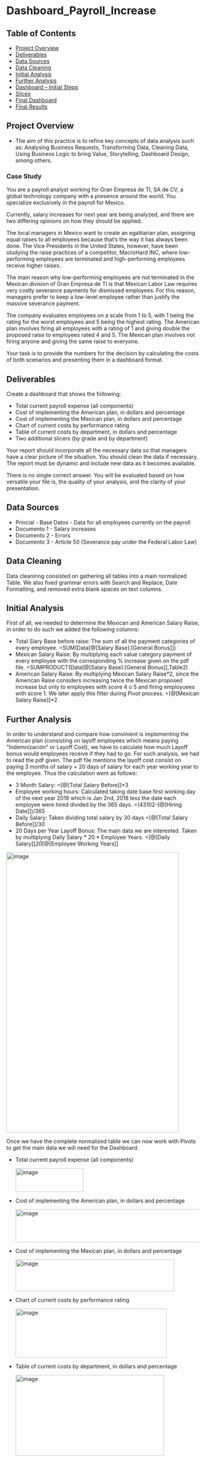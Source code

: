 # Dashboard_Payroll_Increase

## Table of Contents

- [Project Overview](#project-overview)
- [Deliverables](#deliverables)
- [Data Sources](#data-sources)
- [Data Cleaning](#data-cleaning)
- [Initial Analysis](#initial-analysis)
- [Further Analysis](#further-analysis)
- [Dashboard – Initial Steps](#dashboard--initial-steps)
- [Slices](#Slices)
- [Final Dashboard](#final-dashboard)
- [Final Results](#final-reuslts)

## Project Overview 

- The aim of this practice is to refine key concepts of data analysis such as: Analysing Business Requests, Transforming Data, Cleaning Data, Using Business Logic to bring Value, Storytelling, Dashboard Design, among others.

### Case Study
You are a payroll analyst working for Gran Empresa de TI, SA de CV, a global technology company with a presence around the world. You specialize exclusively in the payroll for Mexico.

Currently, salary increases for next year are being analyzed, and there are two differing opinions on how they should be applied.

The local managers in Mexico want to create an egalitarian plan, assigning equal raises to all employees because that’s the way it has always been done. The Vice Presidents in the United States, however, have been studying the raise practices of a competitor, MacroHard INC, where low-performing employees are terminated and high-performing employees receive higher raises.

The main reason why low-performing employees are not terminated in the Mexican division of Gran Empresa de TI is that Mexican Labor Law requires very costly severance payments for dismissed employees. For this reason, managers prefer to keep a low-level employee rather than justify the massive severance payment.

The company evaluates employees on a scale from 1 to 5, with 1 being the rating for the worst employees and 5 being the highest rating. The American plan involves firing all employees with a rating of 1 and giving double the proposed raise to employees rated 4 and 5. The Mexican plan involves not firing anyone and giving the same raise to everyone.

Your task is to provide the numbers for the decision by calculating the costs of both scenarios and presenting them in a dashboard format.

## Deliverables

Create a dashboard that shows the following:
  - Total current payroll expense (all components)
  - Cost of implementing the American plan, in dollars and percentage
  - Cost of implementing the Mexican plan, in dollars and percentage
  - Chart of current costs by performance rating
  - Table of current costs by department, in dollars and percentage
  - Two additional slicers (by grade and by department)

Your report should incorporate all the necessary data so that managers have a clear picture of the situation. You should clean the data if necessary. The report must be dynamic and include new data as it becomes available.

There is no single correct answer. You will be evaluated based on how versatile your file is, the quality of your analysis, and the clarity of your presentation.

## Data Sources
  - Princial - Base Datos - Data for all employees currently on the payroll
  - Documento 1 - Salary increases
  - Documento 2 - Errors
  - Documento 3 - Article 50 (Severance pay under the Federal Labor Law)

## Data Cleaning
Data cleaninng consisted on gathering all tables into a main normalized Table. We also fixed grammar errors with Search and Replace, Date Formatting, and removed extra blank spaces on text columns.

## Initial Analysis
First of all, we needed to determine the Mexican and American Salary Raise, in order to do such we added the following columns:
  - Total Slary Base before raise: The sum of all the payment categories of every employee. =SUM(Data[@[Salary Base]:[General Bonus]])
  - Mexican Salary Raise: By multiplying each value category payment of every employee with the corresponding % increase given on the pdf file. =SUMPRODUCT(Data[@[Salary Base]:[General Bonus]],Table2)
  - American Salary Raise: By multiplying Mexican Salary Raise*2, since the American Raise considers increasing twice the Mexican proposed increase but only to employees with score 4 o 5 and firing employuees with score 1. We later apply this filter during Pivot process. =[@[Mexican Salary Raise]]*2


## Further Analysis
In order to understand and compare how convinient is implementing the American plan (consisting on layoff employees which means paying "Indemnización" or Layoff Cost), we have to calculate how much Layoff bonus would employees receive if they had to go. For such analysis, we had to read the pdf given. The pdf file mentions the layoff cost consist on paying 3 months of salary + 20 days of salary for each year working year to the employee. Thus the calculation went as follows:
  - 3 Month Salary: =[@[Total Salary Before]]*3
  - Employee working hours: Calculated taking date base first working day of the next year 2018 which is Jan 2nd, 2018 less the date each employee were hired divided by the 365 days.   =(43102-[@[Hiring Date]])/365 
  - Daily Salary: Taken dividing total salary by 30 days =[@[Total Salary Before]]/30
  - 20 Days per Year Layoff Bonus: The main data we are interested. Taken by multiplying Daily Salary * 20 * Employee Years. =[@[Daily Salary]]*20*[@[Employee Working Years]]
<img width="450" height="731" alt="image" src="https://github.com/user-attachments/assets/a728d528-44ef-40cb-a915-ee7aa49124ba" />



Once we have the complete normalized table we can now work with Pivots to get the main data we will need for the Dashboard. 

 - Total current payroll expense (all components)
   
    <img width="177" height="62" alt="image" src="https://github.com/user-attachments/assets/25724d10-5f43-41d5-b509-259b8d57422b" />

- Cost of implementing the American plan, in dollars and percentage
  
    <img width="751" height="86" alt="image" src="https://github.com/user-attachments/assets/06a58e39-bca6-46bc-a165-49e8c77d505e" />

- Cost of implementing the Mexican plan, in dollars and percentage
  
    <img width="414" height="83" alt="image" src="https://github.com/user-attachments/assets/64e065b0-3a74-4bd2-81d4-d2c4b4623b77" />

 - Chart of current costs by performance rating
   
    <img width="394" height="128" alt="image" src="https://github.com/user-attachments/assets/0fd77a26-7c04-4ebb-a155-665a3ed3149a" />

- Table of current costs by department, in dollars and percentage
  
    <img width="387" height="211" alt="image" src="https://github.com/user-attachments/assets/d63cdce2-0d64-420b-b4f2-35dcee2cac0e" />

